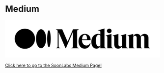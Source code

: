 # Medium

![](<../../.gitbook/assets/image (10) (1).png>)

[Click here to go to the SoonLabs Medium Page!](https://soonlabs.medium.com)
